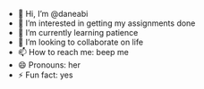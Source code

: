 - 👋 Hi, I’m @daneabi
- 👀 I’m interested in getting my assignments done
- 🌱 I’m currently learning patience
- 💞️ I’m looking to collaborate on life
- 📫 How to reach me: beep me
- 😄 Pronouns: her
- ⚡ Fun fact: yes

